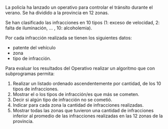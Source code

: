 La policía ha lanzado un operativo para controlar el tránsito durante el verano. Se ha dividido a la provincia en 12 zonas.

Se han clasificado las infracciones en 10 tipos (1: exceso de velocidad, 2: falta de iluminación, … , 10: alcoholemia).

Por cada infracción realizada se tienen los siguientes datos:

- patente del vehículo
- zona
- tipo de infracción.

Para evaluar los resultados del Operativo realizar un algoritmo que con subprogramas permita:

1.  Realizar un listado ordenado ascendentemente por cantidad, de los 10 tipos de infracciones.
2.  Mostrar el o los tipos de infracción/es que más se cometen.
3.  Decir si algún tipo de infracción no se cometió.
4.  Indicar para cada zona la cantidad de infracciones realizadas.
5.  Mostrar todas las zonas que tuvieron una cantidad de infracciones inferior al promedio de las infracciones realizadas en las 12 zonas de la provincia.
